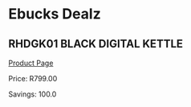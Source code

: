 
# Ebucks Dealz
## RHDGK01 BLACK DIGITAL KETTLE
[Product Page](https://www.ebucks.com/web/shop/productSelected.do?prodId=1084030661&catId=704985963)

Price: R799.00

Savings: 100.0


	